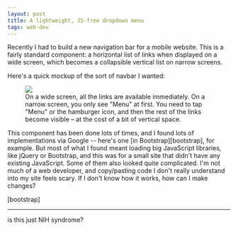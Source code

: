 ```yaml
---
layout: post
title: A lightweight, JS-free dropdown menu
tags: web-dev
---
```


Recently I had to build a new navigation bar for a mobile website.
This is a fairly standard component: a horizontal list of links when displayed on a wide screen, which becomes a collapsible vertical list on narrow screens.

Here's a quick mockup of the sort of navbar I wanted:

<figure>
  <img src="/images/2018/navbar_mockup.png" style="max-width: 557px;">
  <figcaption>
    On a wide screen, all the links are available immediately.
    On a narrow screen, you only see "Menu" at first.
    You need to tap "Menu" or the hamburger icon, and then the rest of the links become visible &ndash; at the cost of a bit of vertical space.
  </figcaption>
</figure>

This component has been done lots of times, and I found lots of implementations via Google -- here's one [in Bootstrap][bootstrap], for example.
But most of what I found meant loading big JavaScript libraries, like jQuery or Bootstrap, and this was for a small site that didn't have any existing JavaScript.
Some of them also looked quite complicated.
I'm not much of a web developer, and copy/pasting code I don't really understand into my site feels scary.
If I don't know how it works, how can I make changes?



[bootstrap]

---

is this just NIH syndrome?
